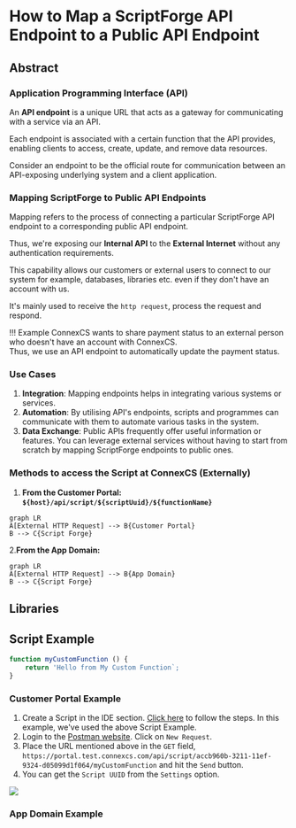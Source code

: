 # How to Map a ScriptForge API Endpoint to a Public API Endpoint

## Abstract

### Application Programming Interface (API)

An **API endpoint** is a unique URL that acts as a gateway for communicating with a service via an API.

Each endpoint is associated with a certain function that the API provides, enabling clients to access, create, update, and remove data resources.

Consider an endpoint to be the official route for communication between an API-exposing underlying system and a client application.

### Mapping ScriptForge to Public API Endpoints

Mapping refers to the process of connecting a particular ScriptForge API endpoint to a corresponding public API endpoint.

Thus, we're exposing our **Internal API** to the **External Internet** without any authentication requirements.

This capability allows our customers or external users to connect to our system for example, databases, libraries etc. even if they don't have an account with us.

It's mainly used to receive the `http request`, process the request and respond.

!!! Example
    ConnexCS wants to share payment status to an external person who doesn't have an account with ConnexCS.  
   Thus, we use an API endpoint to automatically update the payment status.

### Use Cases

1. **Integration**: Mapping endpoints helps in integrating various systems or services.
2. **Automation**: By utilising API's endpoints, scripts and programmes can communicate with them to automate various tasks in the system.
3. **Data Exchange**: Public APIs frequently offer useful information or features. You can leverage external services without having to start from scratch by mapping ScriptForge endpoints to public ones.

### Methods to access the Script at ConnexCS (Externally)

1. **From the Customer Portal:**
**`${host}/api/script/${scriptUuid}/${functionName}`**

```mermaid
graph LR
A[External HTTP Request] --> B{Customer Portal}
B --> C{Script Forge}
```

2.**From the App Domain:**

```mermaid
graph LR
A[External HTTP Request] --> B{App Domain}
B --> C{Script Forge}
```

## Libraries

## Script Example

``` javascript
function myCustomFunction () {
	return 'Hello from My Custom Function`;
}
```

### **Customer Portal Example**

1. Create a Script in the IDE section. [Click here](https://docs.connexcs.com/apps/architecture/script/#build-script) to follow the steps. In this example, we've used the above Script Example.
2. Login to the [Postman website](https://web.postman.co/home). Click on `New Request`.
3. Place the URL mentioned above in the `GET` field, `https://portal.test.connexcs.com/api/script/accb960b-3211-11ef-9324-d05099d1f064/myCustomFunction` and hit the `Send` button.
4. You can get the `Script UUID` from the `Settings` option.

<img src= "customerportal.png">

### **App Domain Example**